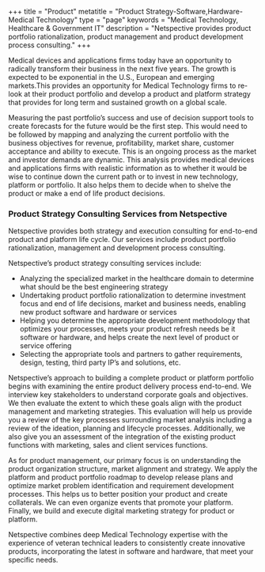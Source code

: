 +++
title = "Product"
metatitle = "Product Strategy-Software,Hardware-Medical Technology"
type = "page"
keywords = "Medical Technology, Healthcare & Government IT"
description = "Netspective provides product portfolio rationalization, product management and product development process consulting."
+++

Medical devices and applications firms today have an opportunity to radically transform their business in the next five years. The growth is expected to be exponential in the U.S., European and emerging markets.This provides an opportunity for Medical Technology firms to re-look at their product portfolio and develop a product and platform strategy that provides for long term and sustained growth on a global scale.

Measuring the past portfolio’s success and use of decision support tools to create forecasts for the future would be the first step. This would need to be followed by mapping and analyzing the current portfolio with the business objectives for revenue, profitability, market share, customer acceptance and ability to execute. This is an ongoing process as the market and investor demands are dynamic. This analysis provides medical devices and applications firms with realistic information as to whether it would be wise to continue down the current path or to invest in new technology, platform or portfolio. It also helps them to decide when to shelve the product or make a end of life product decisions.

### Product Strategy Consulting Services from Netspective
Netspective provides both strategy and execution consulting for end-to-end product and platform life cycle. Our services include product portfolio rationalization, management and development process consulting.

Netspective’s product strategy consulting services include:

* Analyzing the specialized market in the healthcare domain to determine what should be the best engineering strategy
* Undertaking product portfolio rationalization to determine investment focus and end of life decisions, market and business needs, enabling new product software and hardware or services
* Helping you determine the appropriate development methodology that optimizes your processes, meets your product refresh needs be it software or hardware, and helps create the next level of product or service offering
* Selecting the appropriate tools and partners to gather requirements, design, testing, third party IP’s and solutions, etc.

Netspective’s approach to building a complete product or platform portfolio begins with examining the entire product delivery process end-to-end. We interview key stakeholders to understand corporate goals and objectives. We then evaluate the extent to which these goals align with the product management and marketing strategies. This evaluation will help us provide you a review of the key processes surrounding market analysis including a review of the ideation, planning and lifecycle processes. Additionally, we also give you an assessment of the integration of the existing product functions with marketing, sales and client services functions.

As for product management, our primary focus is on understanding the product organization structure, market alignment and strategy. We apply the platform and product portfolio roadmap to develop release plans and optimize market problem identification and requirement development processes. This helps us to better position your product and create collaterals. We can even organize events that promote your platform. Finally, we build and execute digital marketing strategy for product or platform.

Netspective combines deep Medical Technology expertise with the experience of veteran technical leaders to consistently create innovative products, incorporating the latest in software and hardware, that meet your specific needs.